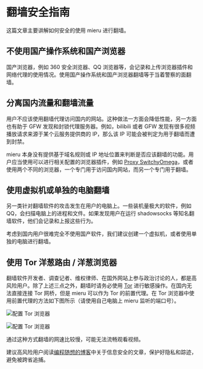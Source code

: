 # 翻墙安全指南

这篇文章主要讲解如何安全的使用 mieru 进行翻墙。

## 不使用国产操作系统和国产浏览器

国产浏览器，例如 360 安全浏览器、QQ 浏览器等，会记录和上传浏览器插件和网络代理的使用情况。使用国产操作系统和国产浏览器翻墙等于当着警察的面翻墙。

## 分离国内流量和翻墙流量

用户不应该使用翻墙代理访问国内的网站。这种做法一方面会降低性能，另一方面也有助于 GFW 发现和封锁代理服务器。例如，bilibili 或者 GFW 发现有很多视频播放请求来源于某个云服务提供商的 IP，那么该 IP 可能会被判定为用于翻墙而遭到封禁。

mieru 本身没有提供基于域名规则或 IP 地址位置来判断是否应该翻墙的功能。用户应当使用可以进行相关配置的浏览器插件，例如 [Proxy SwitchyOmega](https://github.com/FelisCatus/SwitchyOmega)，或者使用两个不同的浏览器，一个专门用于访问国内网站，而另一个专门用于翻墙。

## 使用虚拟机或单独的电脑翻墙

另一类针对翻墙软件的攻击发生在用户的电脑上。一些装机量极大的软件，例如 QQ，会扫描电脑上的进程和文件。如果发现用户在运行 shadowsocks 等知名翻墙软件，他们会记录和上报这些行为。

考虑到国内用户很难完全不使用国产软件，我们建议创建一个虚拟机，或者使用单独的电脑进行翻墙。

## 使用 Tor 洋葱路由 / 洋葱浏览器

翻墙软件开发者、调查记者、维权律师、在国外网站上参与政治讨论的人，都是高风险用户。除了上述三点之外，翻墙时请务必使用 [Tor](https://www.torproject.org/) 进行敏感操作。在国内无法直接连接 Tor 网桥，但是 mieru 可以作为 Tor 的前置代理。在 Tor 浏览器中使用前置代理的方法如下图所示（请使用自己电脑上 mieru 监听的端口号）。

![配置 Tor 浏览器](./assets/config_tor_browser.png)

![配置 Tor 浏览器](./assets/config_tor_browser_2.png)

通过这种方式翻墙的网速比较慢，可能无法流畅观看视频。

建议高风险用户阅读[编程随想的博客](https://program-think.blogspot.com/)中关于信息安全的文章，保护好隐私和踪迹，避免被跨省追捕。
